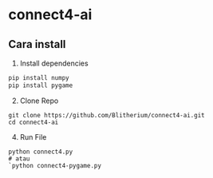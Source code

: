 # connect4-ai
## Cara install
1. Install dependencies
```cmd
pip install numpy
pip install pygame
```
2. Clone Repo
```
git clone https://github.com/Blitherium/connect4-ai.git 
cd connect4-ai
```
4. Run File
```
python connect4.py
# atau
`python connect4-pygame.py
```
